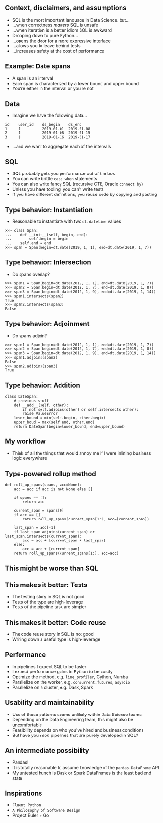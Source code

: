 ## Context, disclaimers, and assumptions
* SQL is the most important language in Data Science, but...
* ...when correctness _matters_ SQL is unsafe
* ...when iteration is a better idiom SQL is awkward
* Dropping down to pure Python...
* ...opens the door for a more expressive interface
* ...allows you to leave behind tests
* ...increases safety at the cost of performance


## Example: Date spans
* A span is an interval
* Each span is characterized by a lower bound and upper bound
* You're either in the interval or you're not


## Data
* Imagine we have the following data...
```
id    user_id    ds_begin    ds_end
1     1          2019-01-01  2019-01-08
2     1          2019-01-08  2019-01-15
3     1          2019-01-16  2019-01-17
```
* ...and we want to aggregate each of the intervals

## SQL
* SQL probably gets you performance out of the box
* You can write brittle `case when` statements
* You can also write fancy SQL (recursive CTE, Oracle `connect by`)
* Unless you have tooling, you can't write tests
* If you have different definitions, you reuse code by copying and pasting

## Type behavior: Instantiation
* Reasonable to instantiate with two `dt.datetime` values
```
>>> class Span:
...    def __init__(self, begin, end):
...        self.begin = begin
...	   self.end = end
>>> span = Span(begin=dt.date(2019, 1, 1), end=dt.date(2019, 1, 7))
```

## Type behavior: Intersection
* Do spans overlap?
```
>>> span1 = Span(begin=dt.date(2019, 1, 1), end=dt.date(2019, 1, 7))
>>> span2 = Span(begin=dt.date(2019, 1, 7), end=dt.date(2019, 1, 8))
>>> span3 = Span(begin=dt.date(2019, 1, 9), end=dt.date(2019, 1, 14))
>>> span1.intersects(span2)
True
>>> span2.intersects(span3)
False
```

## Type behavior: Adjoinment
* Do spans adjoin?
```
>>> span1 = Span(begin=dt.date(2019, 1, 1), end=dt.date(2019, 1, 7))
>>> span2 = Span(begin=dt.date(2019, 1, 7), end=dt.date(2019, 1, 8))
>>> span3 = Span(begin=dt.date(2019, 1, 9), end=dt.date(2019, 1, 14))
>>> span1.adjoins(span2)
False
>>> span2.adjoins(span3)
True
```

## Type behavior: Addition
```
class DateSpan:
    # previous stuff
    def __add__(self, other):
        if not self.adjoins(other) or self.intersects(other):
	    raise ValueError
	lower_bound = min(self.begin, other.begin)
	upper_boud = max(self.end, other.end)
	return DateSpan(begin=lower_bound, end=upper_bound)
```


## My workflow
* Think of all the things that would annoy me if I were inlining business logic everywhere

## Type-powered rollup method
```
def roll_up_spans(spans, acc=None):
    acc = acc if acc is not None else []

    if spans == []:
        return acc

    current_span = spans[0]
    if acc == []:
        return roll_up_spans(current_span[1:], acc=[current_span])

    last_span = acc[-1]
    if last_span.adjoins(current_span) or last_span.intersects(current_span):
        acc = acc + [current_span + last_span]
    else:
        acc = acc + [current_span]
    return roll_up_spans(current_spans[1:], acc=acc)
```


## This might be worse than SQL

## This makes it better: Tests
* The testing story in SQL is not good
* Tests of the type are high-leverage
* Tests of the pipeline task are simpler

## This makes it better: Code reuse
* The code reuse story in SQL is not good
* Writing down a useful type is high-leverage

## Performance
* In pipelines I expect SQL to be faster
* I expect performance gains in Python to be costly
* Optimize the method, e.g. `line_profiler`, Cython, Numba
* Parallelize on the worker, e.g. `concurrent.futures`, `asyncio`
* Parallelize on a cluster, e.g. Dask, Spark

## Usability and maintainability
* Use of these patterns seems unlikely within Data Science teams
* Depending on the Data Engineering team, this might also be uncomfortable
* Feasibility depends on who you've hired and business conditions
* But have you _seen_ pipelines that are purely developed in SQL?

## An intermediate possibility
* Pandas!
* It is totally reasonable to assume knowledge of the `pandas.DataFrame` API
* My untested hunch is Dask or Spark DataFrames is the least bad end state

## Inspirations
* `Fluent Python`
* `A Philosophy of Software Design`
* Project Euler + Go
